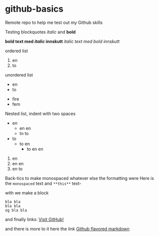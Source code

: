 # github-basics
Remote repo to help me test out my Github skills

Testing <blockquotes>blockquotes</blockquotes>
*italic* and **bold**

**bold text med _italic_ innskutt**
*italic text med _bold_ innskutt*

ordered list
1. en
2. to

unordered list
* en
* to
- fire
- fem

Nested list, indent with two spaces
* en
  * en en
  * tn to
* to
  * to en
    * to en en

1. en
  1. en en
  2. en to
  
Back-tics  to make monospaced whatever else the formatting were
Here is the `monospaced` text and `**this**` text-

with  we make a block
```
bla bla
bla bla
og bla bla
```
 
and finally links:
[Visit GitHub!](https://www.github.com)

and there is more to it here the link
[Github flavored markdown](https://help.github.com/articles/github-flavored-markdown/)
